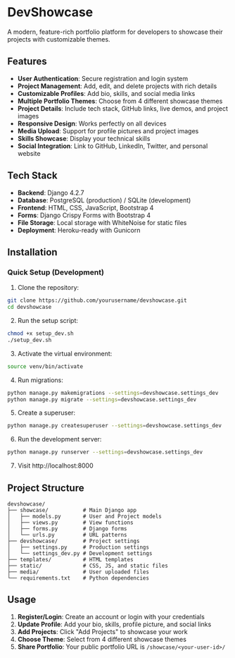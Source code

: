 # DevShowcase

A modern, feature-rich portfolio platform for developers to showcase their projects with customizable themes.

## Features

- **User Authentication**: Secure registration and login system
- **Project Management**: Add, edit, and delete projects with rich details
- **Customizable Profiles**: Add bio, skills, and social media links
- **Multiple Portfolio Themes**: Choose from 4 different showcase themes
- **Project Details**: Include tech stack, GitHub links, live demos, and project images
- **Responsive Design**: Works perfectly on all devices
- **Media Upload**: Support for profile pictures and project images
- **Skills Showcase**: Display your technical skills
- **Social Integration**: Link to GitHub, LinkedIn, Twitter, and personal website

## Tech Stack

- **Backend**: Django 4.2.7
- **Database**: PostgreSQL (production) / SQLite (development)
- **Frontend**: HTML, CSS, JavaScript, Bootstrap 4
- **Forms**: Django Crispy Forms with Bootstrap 4
- **File Storage**: Local storage with WhiteNoise for static files
- **Deployment**: Heroku-ready with Gunicorn

## Installation

### Quick Setup (Development)

1. Clone the repository:
```bash
git clone https://github.com/yourusername/devshowcase.git
cd devshowcase
```

2. Run the setup script:
```bash
chmod +x setup_dev.sh
./setup_dev.sh
```

3. Activate the virtual environment:
```bash
source venv/bin/activate
```

4. Run migrations:
```bash
python manage.py makemigrations --settings=devshowcase.settings_dev
python manage.py migrate --settings=devshowcase.settings_dev
```

5. Create a superuser:
```bash
python manage.py createsuperuser --settings=devshowcase.settings_dev
```

6. Run the development server:
```bash
python manage.py runserver --settings=devshowcase.settings_dev
```

7. Visit http://localhost:8000

## Project Structure

```
devshowcase/
├── showcase/           # Main Django app
│   ├── models.py       # User and Project models
│   ├── views.py        # View functions
│   ├── forms.py        # Django forms
│   └── urls.py         # URL patterns
├── devshowcase/        # Project settings
│   ├── settings.py     # Production settings
│   └── settings_dev.py # Development settings
├── templates/          # HTML templates
├── static/             # CSS, JS, and static files
├── media/              # User uploaded files
└── requirements.txt    # Python dependencies
```

## Usage

1. **Register/Login**: Create an account or login with your credentials
2. **Update Profile**: Add your bio, skills, profile picture, and social links
3. **Add Projects**: Click "Add Projects" to showcase your work
4. **Choose Theme**: Select from 4 different showcase themes
5. **Share Portfolio**: Your public portfolio URL is `/showcase/<your-user-id>/`
